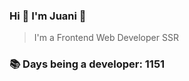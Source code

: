 ### Hi 👋 I&#39;m Juani 🦁

> I&#39;m a Frontend Web Developer SSR

### 📚 Days being a developer: 1151
